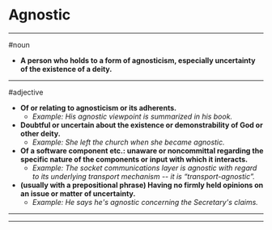 # Agnostic
---
#noun
- **A person who holds to a form of agnosticism, especially uncertainty of the existence of a deity.**
---
#adjective
- **Of or relating to agnosticism or its adherents.**
	- _Example: His agnostic viewpoint is summarized in his book._
- **Doubtful or uncertain about the existence or demonstrability of God or other deity.**
	- _Example: She left the church when she became agnostic._
- **Of a software component etc.: unaware or noncommittal regarding the specific nature of the components or input with which it interacts.**
	- _Example: The socket communications layer is agnostic with regard to its underlying transport mechanism -- it is “transport-agnostic”._
- **(usually with a prepositional phrase) Having no firmly held opinions on an issue or matter of uncertainty.**
	- _Example: He says he's agnostic concerning the Secretary's claims._
---
---
